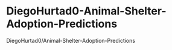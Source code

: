 # DiegoHurtad0-Animal-Shelter-Adoption-Predictions
DiegoHurtad0/Animal-Shelter-Adoption-Predictions
